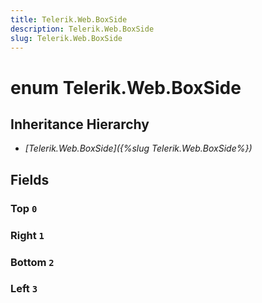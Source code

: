 ```yaml
---
title: Telerik.Web.BoxSide
description: Telerik.Web.BoxSide
slug: Telerik.Web.BoxSide
---
```


# enum Telerik.Web.BoxSide

## Inheritance Hierarchy

* *[Telerik.Web.BoxSide]({%slug Telerik.Web.BoxSide%})*

## Fields

### Top `0`

### Right `1`

### Bottom `2`

### Left `3`


